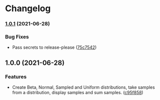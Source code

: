 # Changelog

### [1.0.1](https://www.github.com/andrewesweet/FullMonty/compare/v1.0.0...v1.0.1) (2021-06-28)


### Bug Fixes

* Pass secrets to release-please ([75c7542](https://www.github.com/andrewesweet/FullMonty/commit/75c754203551c95601576f55fe2022dd8d28abc8))

## 1.0.0 (2021-06-28)


### Features

* Create Beta, Normal, Sampled and Uniform distributions, take samples from a distribution, display samples and sum samples. ([c95f858](https://www.github.com/andrewesweet/FullMonty/commit/c95f858ae2d97e1ad4439b1f78c9dcac85633242))

